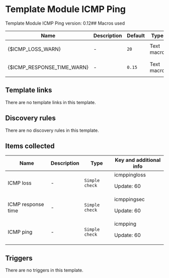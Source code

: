 # Template Module ICMP Ping

Template Module ICMP Ping version: 0.12## Macros used

|Name|Description|Default|Type|
|----|-----------|-------|----|
|{$ICMP_LOSS_WARN}|<p>-</p>|`20`|Text macro|
|{$ICMP_RESPONSE_TIME_WARN}|<p>-</p>|`0.15`|Text macro|
## Template links

There are no template links in this template.

## Discovery rules

There are no discovery rules in this template.

## Items collected

|Name|Description|Type|Key and additional info|
|----|-----------|----|----|
|ICMP loss|<p>-</p>|`Simple check`|icmppingloss<p>Update: 60</p>|
|ICMP response time|<p>-</p>|`Simple check`|icmppingsec<p>Update: 60</p>|
|ICMP ping|<p>-</p>|`Simple check`|icmpping<p>Update: 60</p>|
## Triggers

There are no triggers in this template.

